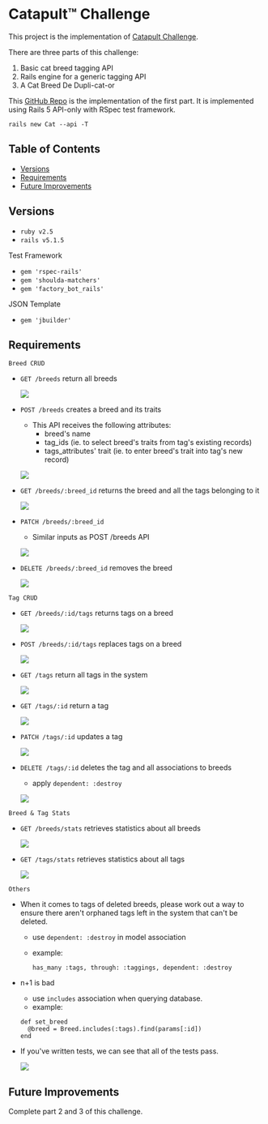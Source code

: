 # Catapult&trade; Challenge

This project is the implementation of [Catapult Challenge](https://gist.github.com/dradford/bc7734953071bbaf7357174e4f36554e).

There are three parts of this challenge:
1) Basic cat breed tagging API
2) Rails engine for a generic tagging API
3) A Cat Breed De Dupli-cat-or

This [GitHub Repo](https://github.com/swaption2009/Cat.git) is the implementation of the first part. It is implemented using Rails 5 API-only with RSpec test framework.

`rails new Cat --api -T`

## Table of Contents

- [Versions](#versions)
- [Requirements](#requirements)
- [Future Improvements](#future-improvements)

## Versions

* `ruby v2.5`
* `rails v5.1.5`

Test Framework

*  `gem 'rspec-rails'`
*  `gem 'shoulda-matchers'`
*  `gem 'factory_bot_rails'`

JSON Template

* `gem 'jbuilder'`

## Requirements

```
Breed CRUD
```

* `GET /breeds` return all breeds

  ![](readme/fig2.png)

* `POST /breeds` creates a breed and its traits

  - This API receives the following attributes:
    - breed's name
    - tag_ids (ie. to select breed's traits from tag's existing records)
    - tags_attributes' trait (ie. to enter breed's trait into tag's new record)

  ![](readme/fig3.png)

* `GET /breeds/:breed_id` returns the breed and all the tags belonging to it

  ![](readme/fig4.png)

* `PATCH /breeds/:breed_id`
  - Similar inputs as POST /breeds API
  
  ![](readme/fig5.png)

* `DELETE /breeds/:breed_id` removes the breed

  ![](readme/fig6.png)

```
Tag CRUD
```

* `GET /breeds/:id/tags` returns tags on a breed

  ![](readme/fig7.png)

* `POST /breeds/:id/tags` replaces tags on a breed

  ![](readme/fig14.png)

* `GET /tags` return all tags in the system

  ![](readme/fig8.png)
  
* `GET /tags/:id` return a tag

  ![](readme/fig9.png)

* `PATCH /tags/:id` updates a tag

  ![](readme/fig10.png)
  
* `DELETE /tags/:id` deletes the tag and all associations to breeds
  - apply `dependent: :destroy`
  
  ![](readme/fig11.png)

```
Breed & Tag Stats
```

* `GET /breeds/stats` retrieves statistics about all breeds

  ![](readme/fig12.png)

* `GET /tags/stats` retrieves statistics about all tags

  ![](readme/fig13.png)

```
Others
```

* When it comes to tags of deleted breeds, please work out a way to ensure there aren't orphaned tags left in the system that can't be deleted.
  - use `dependent: :destroy` in model association
  - example: 
  
    `has_many :tags, through: :taggings, dependent: :destroy`

* n+1 is bad
  - use `includes` association when querying database.
  - example:
  ```
  def set_breed
    @breed = Breed.includes(:tags).find(params[:id])
  end
  ```

* If you've written tests, we can see that all of the tests pass.

  ![](readme/fig15.png)  

## Future Improvements

Complete part 2 and 3 of this challenge.